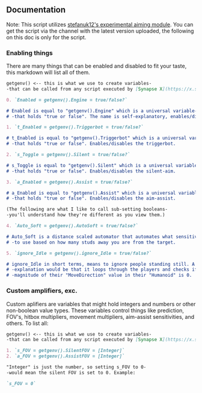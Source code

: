 ## Documentation

Note: This script utilizes [stefanuk12's experimental aiming module](https://stefanuk12.github.io/Aiming/).
You can get the script via the channel with the latest version uploaded, the following on this doc is only for the script.

### Enabling things

There are many things that can be enabled and disabled to fit your taste, this markdown will list all of them.

```markdown
getgenv() <-- this is what we use to create variables- 
-that can be called from any script executed by [Synapse X](https://x.synapse.to/).

0. `Enabled = getgenv().Engine = true/false?`

# Enabled is equal to "getgenv().Engine" which is a universal variable-
# -that holds "true or false". The name is self-explanatory, enables/disables the entire script.

1. `t_Enabled = getgenv().Triggerbot = true/false?`

# t_Enabled is equal to "getgenv().Triggerbot" which is a universal variable-
# -that holds "true or false". Enables/disables the triggerbot.

2. `s_Toggle = getgenv().Silent = true/false?`

# s_Toggle is equal to "getgenv().Silent" which is a universal variable-
# -that holds "true or false". Enables/disables the silent-aim.

3. `a_Enabled = getgenv().Assist = true/false?`

# a_Enabled is equal to "getgenv().Assist" which is a universal variable-
# -that holds "true or false". Enables/disables the aim-assist.

(The following are what I like to call sub-setting booleans-
-you'll understand how they're different as you view them.)

4. `Auto_Soft = getgenv().AutoSoft = true/false?`

# Auto_Soft is a distance scaled automator that automates what sensitivity
# -to use based on how many studs away you are from the target.

5. `ignore_Idle = getgenv().ignore_Idle = true/false?`

# ignore_Idle in short terms, means to ignore people standing still. A more detailed-
# -explanation would be that it loops through the players and checks if the-
# -magnitude of their "MoveDirection" value in their "Humanoid" is 0.

```


### Custom amplifiers, exc.

Custom aplifiers are variables that might hold integers and numbers or other non-boolean value types. These variables control things like prediction, FOV's, hitbox multipliers, movement multipliers, aim-assist sensitivities, and others. To list all:

```markdown
getgenv() <-- this is what we use to create variables- 
-that can be called from any script executed by [Synapse X](https://x.synapse.to/).

1. `s_FOV = getgenv().SilentFOV = [Integer]`
2. `a_FOV = getgenv().AssistFOV = [Integer]`

"Integer" is just the number, so setting s_FOV to 0-
-would mean the silent FOV is set to 0. Example:

`s_FOV = 0`
```
